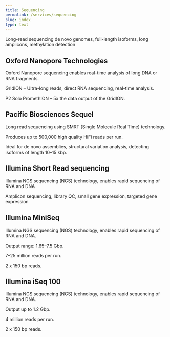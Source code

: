```yaml
---
title: Sequencing
permalink: /services/sequencing
slug: index
type: text
---
```


Long-read sequencing de novo genomes, full-length isoforms, long amplicons, methylation detection

## Oxford Nanopore Technologies


Oxford Nanopore sequencing enables real-time analysis of long DNA or RNA fragments.

GridION – Ultra-long reads, direct RNA sequencing, real-time analysis. 

P2 Solo PromethION – 5x the data output of the GridION.


## Pacific Biosciences Sequel 

Long read sequencing using SMRT (Single Molecule Real Time) technology.

Produces up to 500,000 high quality HiFi reads per run.

Ideal for de novo assemblies, structural variation analysis, detecting isoforms of length 10–15 kbp.

## Illumina Short Read sequencing

Illumina NGS sequencing (NGS) technology, enables rapid sequencing of RNA and DNA


Amplicon sequencing, library QC, small gene expression, targeted gene expression




## Illumina MiniSeq



Illumina NGS sequencing (NGS) technology, enables rapid sequencing of RNA and DNA.


Output range: 1.65–7.5 Gbp.

7–25 million reads per run.

2 x 150 bp reads.


## Illumina iSeq 100


Illumina NGS sequencing (NGS) technology, enables rapid sequencing of RNA and DNA.

Output up to 1.2 Gbp.

4 million reads per run. 

2 x 150 bp reads.